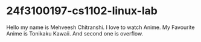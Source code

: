 # 24f3100197-cs1102-linux-lab
Hello my name is Mehveesh Chitranshi.
I love to watch Anime.
My Favourite Anime is Tonikaku Kawaii.
And second one is overflow.


